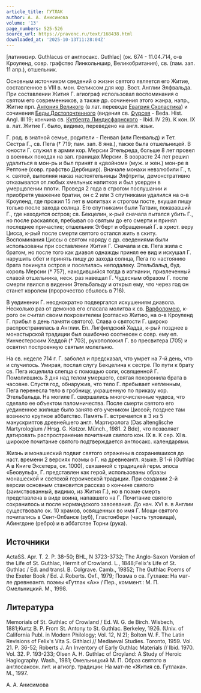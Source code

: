 ```yaml
---
article_title: ГУТЛАК
author: А. А. Анисимова
volume: '13'
page_numbers: 525-526
source_url: https://pravenc.ru/text/168438.html
downloaded_at: '2025-10-13T11:28:04Z'
---
```


[латинизир. Guthlacus от англосакс. Guthlac] (ок. 674 - 11.04.714, о-в Кроуленд, совр. графство Линкольншир, Великобритания), св. (пам. зап. 11 апр.), отшельник.

Основным источником сведений о жизни святого является его Житие, составленное в VIII в. мон. Феликсом для кор. Вост. Англии Элфвальда. При составлении Жития Г. агиограф использовал воспоминания о святом его современников, а также др. сочинения этого жанра, напр., Житие прп. [Антония Великого](<https://pravenc.ru/text/Антоний Великий.html>) (в лат. переводе [Евагрия Схоластика](<https://pravenc.ru/text/Евагрий Схоластик.html>)) и сочинения [Беды Достопочтенного](<https://pravenc.ru/text/Беда Достопочтенный.html>) (видения св. [Фурсея](https://pravenc.ru/text/Фурсея.html) - Bedа. Hist. Angl. III 19; кончина св. [Кутберта Линдисфарнского](<https://pravenc.ru/text/Кутберта Линдисфарнского.html>) - Ibid. IV 29). К кон. IX в. лат. Житие Г. было, видимо, переведено на англ. язык.

Г. род. в знатной семье, родители - Пенвал (или Пенвальд) и Тет. Сестра Г., св. Пега († 719; пам. зап. 8 янв.), также была отшельницей. В юности Г. служил в армии кор. Мерсии Этельреда, больше 8 лет провел в военных походах на зап. границах Мерсии. В возрасте 24 лет решил удалиться в мон-рь и был принят в «двойном» (муж. и жен.) мон-ре в Рептоне (совр. графство Дербишир). Вначале монахи невзлюбили Г., т. к. святой, выполняя наказ настоятельницы Элфтриты, демонстративно отказывался от любых хмельных напитков и был усерден в умерщвлении плоти. Проведя 2 года в строгом послушании и приобретя уважение братии, он с 2 или 3 спутниками удалился на о-в Кроуленд, где прожил 15 лет в молитвах и строгом посте, вкушая пищу только после захода солнца. Его спутниками были Татвин, показавший Г., где находится остров; св. Бекцелин, к-рый сначала пытался убить Г., но после раскаялся, пребывал со святым до его смерти и принял последнее причастие; отшельник Эгберт и обращенный Г. в христ. веру Цисса, к-рый после смерти святого остался жить в скиту. Воспоминания Циссы о святом наряду с др. сведениями были использованы при составлении Жития Г. Сначала и св. Пега жила с братом, но после того как диавол однажды принял ее вид и искушал Г. нарушить обет и принять пищу до захода солнца, Пега по настоянию брата покинула остров и поселилась неподалеку. Этельбальд, буд. король Мерсии († 757), находившийся тогда в изгнании, привлеченный славой отшельника, неск. раз навещал Г. Чудесным образом Г. после смерти явился в видении Этельбальду и открыл ему, что через год он станет королем (пророчество сбылось в 716).

В уединении Г. неоднократно подвергался искушениям диавола. Несколько раз от демонов его спасала молитва к св. [Варфоломею](https://pravenc.ru/text/Варфоломей.html), к-рого он считал своим покровителем (согласно Житию, на о-в Кроуленд Г. прибыл в день памяти святого). Слава о святости Г. широко распространилась в Англии. Еп. Лигфилдский Хадда, к-рый позднее в монастырской традиции был ошибочно соотнесен с совр. ему еп. Уинчестерским Хеддой († 703), рукоположил Г. во пресвитера (705) и освятил построенную святым молельню.

На св. неделе 714 г. Г. заболел и предсказал, что умрет на 7-й день, что и случилось. Умирая, послал слугу Бекцелина к сестре. По пути к брату св. Пега исцелила слепца с помощью соли, освященной Г. Помолившись 3 дня над телом умершего, святая похоронила брата в часовне. Спустя год, обнаружив, что тело Г. пребывает нетленным, Пега перенесла тело в гробницу, украшенную по приказу кор. Этельбальда. На могиле Г. свершались многочисленные чудеса, что сделало ее объектом паломничества. После смерти святого его уединенное жилище было занято его учеником Циссой; позднее там возникло крупное аббатство. Память Г. встречается в 3 из 5 манускриптов древнейшего англ. Мартиролога (Das altenglische Martyrologium / Hrsg. G. Kotzor. Münch., 1981. 2 Bde), что позволяет датировать распространение почитания святого кон. IX в. К сер. XI в. широкое почитание святого подтверждается англосакс. календарями.

Жизнь и монашеский подвиг святого отражены в сохранившихся до наст. времени 2 версиях поэмы о Г. на древнеангл. языке. В 1-й (Guthlac A в Книге Эксетера, ок. 1000), связанной с традицией герм. эпоса «Беовульф», Г. представлен как герой, использованы образы монашеской и светской героической традиции. При создании 2-й версии основным становится рассказ о кончине святого (заимствованный, видимо, из Жития Г.), но в поэме смерть представлена в виде воина, напавшего на Г. Почитание святого сохранилось и после нормандского завоевания. До нач. XVI в. в Англии существовало ок. 10 храмов, освященных во имя Г. Мощи святого почитались в Сент-Олбансе (зуб), Гластонбери (часть туловища), Абингдоне (ребро) и в аббатстве Торни (рука).

## Источники

ActaSS. Apr. T. 2. P. 38-50; BHL, N 3723-3732; The Anglo-Saxon Vorsion of the Life of St. Guthlac, Hermit of Crowland. L., 1848;Felix's Life of St. Guthlac / Ed. and transl. B. Colgrave. Camb., 19852; The Guthlac Poems of the Exeter Book / Ed. J. Roberts. Oxf., 1979; Поэма о св. Гутлаке: На мат-ле древнеангл. поэмы «Гутлак «А»» / Пер., коммент.: М. П. Омельницкий. М., 1998.

## Литература

Memorials of St. Guthlac of Crowland / Ed. W. G. de Birch. Wisbech, 1881;Kurtz B. P. From St. Antony to St. Guthlac. Berkeley, 1926. (Univ. of California Publ. in Modern Philology; Vol. 12, N 2); Bolton W. F. The Latin Revisions of Felix's Vita S. Githlaci // Mediaeval Studies. Toronto, 1959. Vol. 21. P. 36-52; Roberts J. An Inventory of Early Guthlac Materials // Ibid. 1970. Vol. 32. P. 193-233; Olsen A. H. Guthlac of Croyland: A Study of Heroic Hagiography. Wash., 1981; Омельницкий М. П. Образ святого в англосаксон. лит. и агиогр. традиции: На мат-ле «Жития св. Гутлака». М., 1997.

А. А. Анисимова
